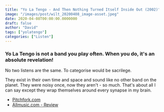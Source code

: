 ```yaml
---
title: "Yo La Tengo - And Then Nothing Turned Itself Inside Out (2002)"
image: "/images/post/wilt_20200408_image-asset.jpeg"
date: 2020-04-08T00:00:00.0000000
draft: false
author: "David"
tags: ["yolatengo"]
categories: ["Listen"]
---
```

### Yo La Tengo is not a band you play often. When you do, it's an absolute revelation!   
  
No two listens are the same. To categorise would be sacrilege.   
  
They exist in their own time and space and sound like no other band on the planet. They were noisy once, now they aren't - so much. That's about all I can say except they wrap themselves around every synapse in my brain.    

-  [Pitchfork.com](https://pitchfork.com/reviews/albums/8870-and-then-nothing-turned-itself-inside-out/)
-  [Allmusic.com - Review](https://www.allmusic.com/album/and-then-nothing-turned-itself-inside-out-mw0000054311/user-reviews)